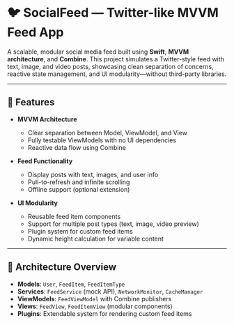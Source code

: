 # 🐦 SocialFeed — Twitter-like MVVM Feed App

A scalable, modular social media feed built using **Swift**, **MVVM architecture**, and **Combine**. This project simulates a Twitter-style feed with text, image, and video posts, showcasing clean separation of concerns, reactive state management, and UI modularity—without third-party libraries.

---

## 🚀 Features

- **MVVM Architecture**
  - Clear separation between Model, ViewModel, and View
  - Fully testable ViewModels with no UI dependencies
  - Reactive data flow using Combine

- **Feed Functionality**
  - Display posts with text, images, and user info
  - Pull-to-refresh and infinite scrolling
  - Offline support (optional extension)

- **UI Modularity**
  - Reusable feed item components
  - Support for multiple post types (text, image, video preview)
  - Plugin system for custom feed items
  - Dynamic height calculation for variable content

---

## 🧠 Architecture Overview

- **Models**: `User`, `FeedItem`, `FeedItemType`
- **Services**: `FeedService` (mock API), `NetworkMonitor`, `CacheManager`
- **ViewModels**: `FeedViewModel` with Combine publishers
- **Views**: `FeedView`, `FeedItemView` (modular components)
- **Plugins**: Extendable system for rendering custom feed items
